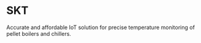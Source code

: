# SKT
Accurate and affordable IoT solution for precise temperature monitoring of pellet boilers and chillers.
